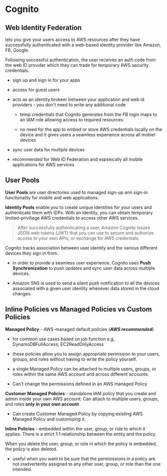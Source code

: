 # Cognito

## Web Identity Federation

lets you give your users access to AWS resources after they have successfully authenticated with a web-based identity provider like Amazon, FB, Google.

Following successful authentication, the user receives an auth code from the web ID provider which they can trade for temporary AWS security credentials.

* sign up and sign in for your apps

* access for guest users

* acts as an identity brokeer between your application and web id providers - you don't need to write any additional code

  * temp credentials that Cognito generates from the FB login maps to an IAM role allowing access to required resources. 

  * no need for the app to embed or store AWS credentials locally on the device and it gives users a seamless experience across all mobiel devices

* sync user data for multiple devices 

* recommended for Web ID Federation and espseically all mobile applications for AWS services

## User Pools

**User Pools** are user directories used to managed sign-up ann sign-in functionality for mobile and web applications.

**Identity Pools** enable you to create unique identities for your users and authenticate them with IDPs. With an identity, you can obtain temporary limited-priviliege AWS credentials to access other AWS services.

> After successfully authenticating a user, Amazon Cognito issues JSON web tokens (JWT) that you can use to secure and authorize access to your own APIs, or exchange for AWS credentials. 

Cognito tracks association between user identity and the various different devices they sign in from.

* in order to provide a seamless user experience. Cognito uses **Push Synchronization** to push updates and sync user data across multiple devices.

* Amazon SNS is used to send a silent push notification to all the devices associated with a given user identity whenever data stored in the cloud changes.

## Inline Policies vs Managed Policies vs Custom Policies

**Managed Policy** - AWS-managed default policies (***AWS recommended***)

* for common use cases based on job function e,g, DynamoDBFullAccess, EC2ReadOnlyAccess

* these policies allow you to assign appropriate permission to your users, groups, and roles without having to write the policy yourself.

* a single Managed Policy can be attached to multiple users, groups, or roles within the same AWS account and across different accounts.

* Can't change the permissions defined in an AWS managed Policy

**Customer Managed Policies** - standalone IAM policy that you create and admin inside your own AWS account. Can attach to multiple users, groups, and roles **only in your own account** 

* Can create Customer Managed Policy by copying existing AWS Managed Policy and customizing it.

**Inline Policies** - embedded within the user, group, or role to which it applies. There is a strict 1:1 relationship between the entity and the policy.

When you delete the user, group, or role in which the policy is embedded, the policy is also deleted. 

* useful when you want to be sure that the permiossions in a policy are not inadvertently assigned to any other user, group, or role than the one intended.
